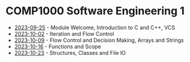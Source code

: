 # COMP1000 Software Engineering 1

- [2023-09-25](/learning-uni/COMP1000/notes/2023-09-25.md) - Module Welcome, Introduction to C and C++, VCS
- [2023-10-02](/learning-uni/COMP1000/notes/2023-10-02.md) - Iteration and Flow Control
- [2023-10-09](/learning-uni/COMP1000/notes/2023-10-09.md) - Flow Control and Decision Making, Arrays and Strings
- [2023-10-16](/learning-uni/COMP1000/notes/2023-10-16.md) - Functions and Scope
- [2023-10-23](/learning-uni/COMP1000/notes/2023-10-23.md) - Structures, Classes and File IO